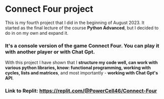 # Connect Four project
This is my fourth project that I did in the beginning of August 2023. It started as the final lecture of the course **Python Advanced**, but I decided to do in on my own and expand it.
### It's a console version of the game **Connect Four**. You can play it with another player or with Chat Gpt.
With this project I have shown that I **structure my code well, can work with various python libraries, know: functional programming, working with cycles, lists and matrices**, and most importantly - **working with Chat Gpt's API**.

### **Link to Replit**: https://replit.com/@PowerCell46/Connect-Four
